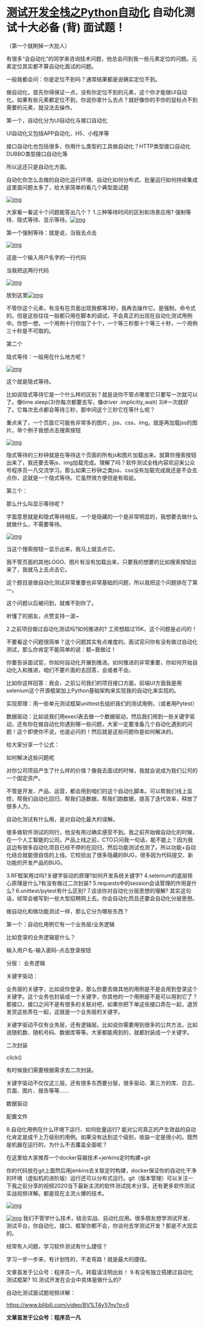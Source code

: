 # [测试开发全栈之Python自动化](https://testerhome.com/columns/Wetester) 自动化测试十大必备 (背) 面试题！

（第一个就刷掉一大批人）

有很多“会自动化”的同学来咨询技术问题，他总会问到我一些元素定位的问题。元素定位其实都不算自动化面试的问题。

一般我都会问：你是定位不到吗？通常结果都是说确实定位不到。

做自动化，首先你得保证一点，没有你定位不到的元素，这个你才能做UI自动化。如果有些元素都定位不到，你说你拿什么去点？就好像你的手你的鼠标点不到需要的元素，就没法去操作。

第一个，自动化分为UI自动化与接口自动化

UI自动化又包括APP自动化、H5、小程序等

接口自动化也包括很多，你用什么类型的工具做自动化？HTTP类型接口自动化DUBBO类型接口自动化等

所以这还只是自动化方面。

自动化你怎么去做的自动化运行环境、自动化如何分布式、批量运行如何持续集成这里面问题太多了，给大家简单的看几个典型面试题

[![img](https://testerhome.com/uploads/photo/2020/87238d25-a11a-4fdb-aa30-3eddae57c0b0.png!large)](https://testerhome.com/uploads/photo/2020/87238d25-a11a-4fdb-aa30-3eddae57c0b0.png!large)


大家看一看这十个问题能答出几个？
1.三种等待时间的区别和场景应用?
强制等待、隐式等待、显示等待。[![img](https://testerhome.com/uploads/photo/2020/80acd9e0-365f-418e-b082-b54f827bdbd2.png!large)](https://testerhome.com/uploads/photo/2020/80acd9e0-365f-418e-b082-b54f827bdbd2.png!large)



第一个强制等待：就是说，当我去点击

[![img](https://testerhome.com/uploads/photo/2020/4b07b62e-8948-42c0-b615-cbe89e26c7c2.png!large)](https://testerhome.com/uploads/photo/2020/4b07b62e-8948-42c0-b615-cbe89e26c7c2.png!large)


这是一个输入用户名字的一行代码



当我把这两行代码

[![img](https://testerhome.com/uploads/photo/2020/f7d37e34-2584-4017-be31-b7a45847425d.png!large)](https://testerhome.com/uploads/photo/2020/f7d37e34-2584-4017-be31-b7a45847425d.png!large)


放到这里[![img](https://testerhome.com/uploads/photo/2020/12c156b4-5cf5-4177-a7da-06fba684ed62.png!large)](https://testerhome.com/uploads/photo/2020/12c156b4-5cf5-4177-a7da-06fba684ed62.png!large)



不管你这个元素，有没有在页面出现我都等3秒，我再去操作它。是强制，命令式的。但是这些往往一般都只用在脚本的调试，不会真正的出现在自动化测试用例中。你想一想，一个用例十行你加了十个，一个等三秒那十个等三十秒，一个用例三十秒是不可取的。

第二个

隐式等待：一般用在什么地方呢？

[![img](https://testerhome.com/uploads/photo/2020/b75c4baa-0d8f-453f-9b92-d36bf1398a18.png!large)](https://testerhome.com/uploads/photo/2020/b75c4baa-0d8f-453f-9b92-d36bf1398a18.png!large)


这个就是隐式等待。



比如说隐式等待它是一个什么样的区别？就是说你不管点哪里它只要写一次就可以了。像time.sleep(3)你每次都要去写，像driver .implicitly_wait( 3)#一次就好了。它每次去点都会等待三秒，那中间这个三秒它在等什么呢？

重点来了，一个页面它可能有非常多的图片，jss、css、img。就是再加载jss的图片。举个例子我想点击搜索按钮

[![img](https://testerhome.com/uploads/photo/2020/b4c6db82-6476-4d14-bf1e-910e158ec5bd.png!large)](https://testerhome.com/uploads/photo/2020/b4c6db82-6476-4d14-bf1e-910e158ec5bd.png!large)



隐式等待的三秒钟就是在等待这个页面的所有js和图片加载出来。就算你搜索按钮出来了，我还要去等js、img加载完成。理解了吗？软件测试全栈内容欢迎来公众号程序员一凡交流学习。那么如果三秒钟之类jss、css没有加载完成我还是不会去点你，这就是一个隐式等待。它虽然很方便但是有瑕疵。

第三个：

那么什么叫显示等待呢？

字面意思就是和隐式等待相反。一个是隐藏的一个是非常明显的，我想要去做什么就做什么，不需要等待。



[![img](https://testerhome.com/uploads/photo/2020/252c9747-7687-452f-bcec-546c17d695ae.png!large)](https://testerhome.com/uploads/photo/2020/252c9747-7687-452f-bcec-546c17d695ae.png!large)


当这个搜索按钮一显示出来，我马上就去点它。



我不管页面的其他LOGO、图片有没有加载出来，只要我的想要的比如搜索按钮出来了，我就马上去点击它。

这个题目是做自动化测试非常重要也非常基础的问题，所以我把这个问题排在了第一。

这个问题以后被问到，就难不到你了。

听懂了的朋友，点赞支持一波~

2.之前项目做过自动化测试吗?如何推进的?
工资想超过15K，这个问题是必问的！

不要看这个问题很简单？这个问题其实有点难度的。面试官问你有没有做过自动化测试，那么你肯定不能简单的说：额~我做过！

你要告诉面试官，你如何自动化开展到推进。如何推进的非常重要，你如何开始自动化入和推进，咱们不要片面的去回答，会或者不会。

比如你这样回答：我会，之前公司我们的项目接口方面，前端UI方面我是用selenium这个开源框架加上Python基础架构来实现我的自动化来实现的。

实现原理：用一些单元测试框架unittest去组织我们的测试用例，（或者用Pytest）

数据驱动：比如说我们用execl表去做一个数据驱动，然后我们用到一些关键字驱动，还有你在做自动化你遇到哪一些问题，大家一定要准备几个自动化遇到的问题！这个即使你不说，也是必问的！然后就是这些问题你是如何解决的。

给大家分享一个公式：

如何解决这些问题呢

对你公司项目产生了什么样的价值？像我去面试的时候，我就会说成为我们公司的一个固定资产。

不管是开发、产品、运营，都会用到咱们的这个自动化脚本。可以帮我们线上监控，帮我们自动化回归，帮我们造数据，帮我们跑数据，提高了迭代效率，释放了很多人力。

自动化测试有什么用，是对自动化最大的误解。

很多做软件测试的同行，他没有用过确实感受不到。我之前开始做自动化的时候，在一个人工智能的公司。产品上线之前，CTO只问我一句话，能不能上？因为我这边有很多自动化项目已经不停的在回归，然后功能测试也测了。所以功能+自动化结合就能很自信的上线。它校验出了很多隐藏的BUG，很多因为代码提交、新功能的开发产品的BUG。

3.RF框架用过吗?关键字驱动的原理?如何开发系统关键字?
4.selenium的底层核心原理是什么?有没有做过二次封装?
5.requests中的session会话管理的作用是什么?
6.unittest/pytest有什么区别?
7.谈谈你对自动化分层思想的理解?
其实这句话，经常会被写到一些大型招聘网上去。你会自动化而且还要会自动化分层思想。

做自动化和做功能测试一样，那么它分为哪些东西？

第一个：自动化用例它有一个业务层/业务逻辑

比如登录的业务逻辑是什么？

输入用户名-输入密码-点击登录按钮

分层：
业务逻辑

关键字驱动：

业务层的关键字，比如说你登录，那么你要去做其他的用例是不是会用到登录这个关键字。这个业务也封装成一个关键字，你其他的一个用例是不是可以用到它了？那接口，接口之间不是有很多的关联对吧，如果你把下单这些接口弄在一起，退货发货这些弄在一起，这就是一个业务层的关键字。

关键字驱动不仅有业务层，还有逻辑层。比如说你需要用到很多的公共方法，比如说随机数、随机号码、数据库等等。大家都能用到的，就都封装成一个关键字。

二次封装

click()

有时候我们需要根据需求去二次封装。

关键字驱动不仅仅这三层。还有很多东西要分层，很多驱动、第三方的库、日志、页面、图片、报告等等……

数据驱动

配置文件

8.自动化用例在什么环境下运行、如何批量运行?
能对公司真正的产生效益的自动化肯定是成千上万级别的用例。如果没有达到这个级别，收益一定是很小的。既然是机器在运行的，为什么不去覆盖全面呢？

在这里给大家推荐一个docker容器技术+jenkins定时构建+git

你的代码放在git上面然后用jenkins去关联定时构建，docker保证你的自动化干净的环境（虚拟机的进阶版）运行还可以分布式运行。git（版本管理）可以关注一下我之前分享的视频2020当下最新主流的软件测试技术分享。还有更多软件测试实战视频详解。都是现在主流火爆的技术。

[![img](https://testerhome.com/uploads/photo/2020/21946702-2029-45d6-ba90-518d7d722d64.png!large)](https://testerhome.com/uploads/photo/2020/21946702-2029-45d6-ba90-518d7d722d64.png!large)

[![img](https://testerhome.com/uploads/photo/2020/50771db4-e746-410d-aa60-ec8cfdd168da.png!large)](https://testerhome.com/uploads/photo/2020/50771db4-e746-410d-aa60-ec8cfdd168da.png!large)
我们不管学什么技术，结合实战、自动化应用。很多朋友想学测试开发、测试平台，你自动化、接口、框架你都不会，你谈何去学测试开发？那是不大现实的。



经常有人问题，学习软件测试有什么捷径？

学习一步一步来，有计划性的，不走弯路！就是最大的捷径。

文章首发于公众号：程序员一凡，转载请注明出处！
9.有没有独立搭建过自动化测试框架?
10.测试开发在企业中具体是做什么的?

自动化测试面试题视频详解：

https://www.bilibili.com/video/BV1LT4y1j7ny?p=6

**文章首发于公众号：程序员一凡**